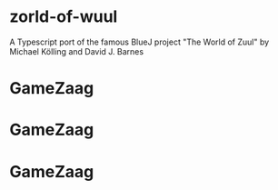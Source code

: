 # zorld-of-wuul
A Typescript port of the famous BlueJ project "The World of Zuul" by Michael Kölling and David J. Barnes
# GameZaag
# GameZaag
# GameZaag
